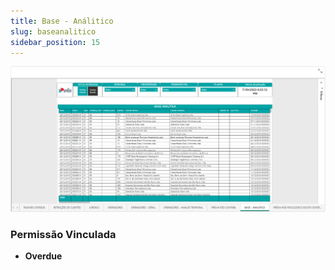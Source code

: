 ```yaml
---
title: Base - Análitico
slug: baseanalitico
sidebar_position: 15
---
```


![Alt text](image-7.png)





### Permissão Vinculada

- **Overdue**